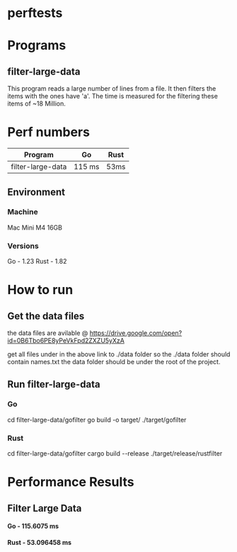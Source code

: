 # perftests


# Programs
## filter-large-data
This program reads a large number of lines from a file. It then filters the items with the ones have 'a'. The time is measured for the filtering these items of ~18 Million.

# Perf numbers
| Program | Go | Rust |
|---------|----|------|
|filter-large-data|115 ms|53ms|


## Environment
### Machine
Mac Mini M4 16GB

### Versions
Go - 1.23
Rust - 1.82


# How to run
## Get the data files
the data files are avilable @ 
https://drive.google.com/open?id=0B6Tbo6PE8yPeVkFpd2ZXZU5yXzA

get all files under in the above link to ./data folder
so the ./data folder should contain names.txt
the data folder should be under the root of the project.

## Run filter-large-data
### Go
cd filter-large-data/gofilter
go build -o target/
./target/gofilter

### Rust
cd filter-large-data/gofilter
cargo build --release
./target/release/rustfilter


# Performance Results
## Filter Large Data
#### Go        - 115.6075 ms
#### Rust      - 53.096458 ms

